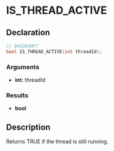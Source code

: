# IS_THREAD_ACTIVE

## Declaration
```cpp
// 0x52A30F7
bool IS_THREAD_ACTIVE(int threadId);
```

### Arguments
- **int:** threadId

### Results
- **bool**

## Description
Returns TRUE if the thread is still running.